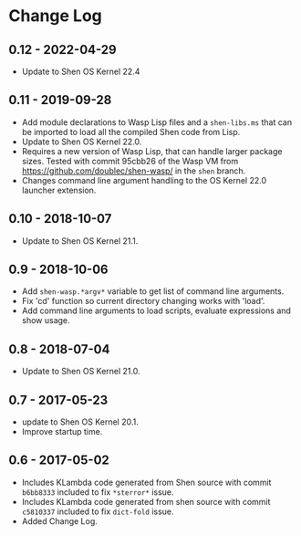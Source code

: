 # Change Log

## 0.12 - 2022-04-29

- Update to Shen OS Kernel 22.4

## 0.11 - 2019-09-28

- Add module declarations to Wasp Lisp files and a `shen-libs.ms` that
  can be imported to load all the compiled Shen code from Lisp.
- Update to Shen OS Kernel 22.0.
- Requires a new version of Wasp Lisp, that can handle larger package sizes.
  Tested with commit 95cbb26 of the Wasp VM from https://github.com/doublec/shen-wasp/
  in the `shen` branch.
- Changes command line argument handling to the OS Kernel 22.0 launcher extension.

## 0.10 - 2018-10-07

- Update to Shen OS Kernel 21.1.

## 0.9 - 2018-10-06

- Add `shen-wasp.*argv*` variable to get list of command line arguments.
- Fix 'cd' function so current directory changing works with 'load'.
- Add command line arguments to load scripts, evaluate expressions and show usage.

## 0.8 - 2018-07-04

- Update to Shen OS Kernel 21.0.

## 0.7 - 2017-05-23

- update to Shen OS Kernel 20.1.
- Improve startup time.

## 0.6 - 2017-05-02

- Includes KLambda code generated from Shen source with commit `b6bb8333` included to fix `*sterror*` issue.
- Includes KLambda code generated from shen source with commit `c5810337` included to fix `dict-fold` issue.
- Added Change Log.
